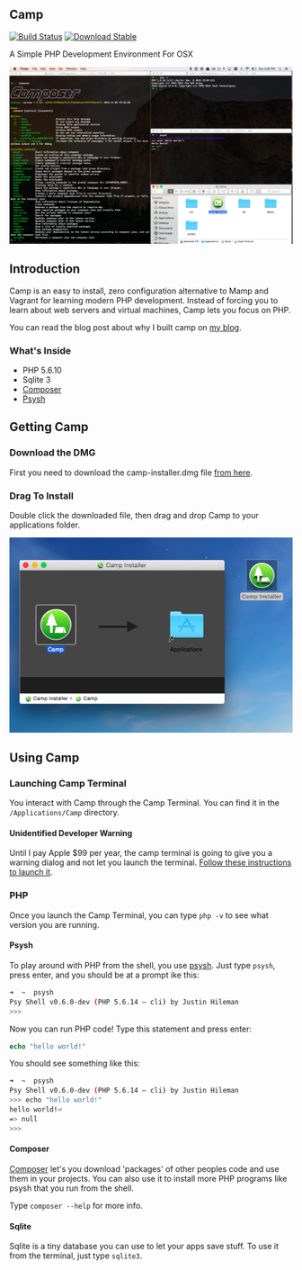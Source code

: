 ## Camp

[![Build Status](https://travis-ci.org/matthew-james/camp.svg?branch=master)](https://travis-ci.org/matthew-james/camp)
[![Download Stable](https://img.shields.io/badge/download-0.1-green.svg)](https://github.com/matthew-james/camp/releases/tag/0.1)


A Simple PHP Development Environment For OSX

![camp terminal screenshot](docs/assets/camp-terminal.png?raw=true)

## Introduction

Camp is an easy to install, zero configuration alternative to Mamp and Vagrant for learning modern PHP development.  Instead of forcing you to learn about web servers and virtual machines, Camp lets you focus on PHP.

You can read the blog post about why I built camp on [my blog](http://mattallan.org/2016/01/16/camp.html).

### What's Inside

- PHP 5.6.10
- Sqlite 3
- [Composer](https://getcomposer.org/)
- [Psysh](http://psysh.org/)

## Getting Camp

### Download the DMG

First you need to download the camp-installer.dmg file [from here](https://github.com/matthew-james/camp/releases/latest).

### Drag To Install

Double click the downloaded file, then drag and drop Camp to your applications folder.

![camp installer screenshot](docs/assets/camp-installer.png?raw=true)

## Using Camp

### Launching Camp Terminal

You interact with Camp through the Camp Terminal.  You can find it in the `/Applications/Camp` directory.

#### Unidentified Developer Warning

Until I pay Apple $99 per year, the camp terminal is going to give you a warning dialog and not let you launch the terminal.  [Follow these instructions to launch it](https://support.apple.com/kb/ph18657?locale=en_US).

### PHP

Once you launch the Camp Terminal, you can type `php -v` to see what version you are running.

#### Psysh

To play around with PHP from the shell, you use [psysh](http://psysh.org/).  Just type `psysh`, press enter, and you should be at a prompt ike this:

```bash
➜  ~  psysh
Psy Shell v0.6.0-dev (PHP 5.6.14 — cli) by Justin Hileman
>>> 
```

Now you can run PHP code!  Type this statement and press enter:

```php
echo "hello world!"
```

You should see something like this:

```bash
➜  ~  psysh
Psy Shell v0.6.0-dev (PHP 5.6.14 — cli) by Justin Hileman
>>> echo "hello world!"
hello world!⏎
=> null
>>> 
```

#### Composer

[Composer](https://getcomposer.org/) let's you download 'packages' of other peoples code and use them in your projects.  You can also use it to install more PHP programs like psysh that you run from the shell.

Type `composer --help` for more info.

#### Sqlite

Sqlite is a tiny database you can use to let your apps save stuff.  To use it from the terminal, just type `sqlite3`.
